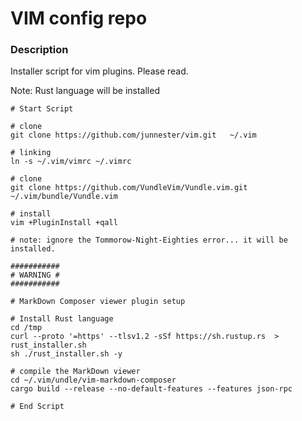 # VIM config repo
### Description

Installer script for vim plugins.   Please read.

Note: Rust language will be installed


```
# Start Script

# clone
git clone https://github.com/junnester/vim.git   ~/.vim

# linking
ln -s ~/.vim/vimrc ~/.vimrc

# clone
git clone https://github.com/VundleVim/Vundle.vim.git ~/.vim/bundle/Vundle.vim

# install
vim +PluginInstall +qall

# note: ignore the Tommorow-Night-Eighties error... it will be installed.

###########
# WARNING #
###########

# MarkDown Composer viewer plugin setup

# Install Rust language
cd /tmp
curl --proto '=https' --tlsv1.2 -sSf https://sh.rustup.rs  > rust_installer.sh
sh ./rust_installer.sh -y

# compile the MarkDown viewer
cd ~/.vim/undle/vim-markdown-composer
cargo build --release --no-default-features --features json-rpc

# End Script
```
